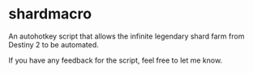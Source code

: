 # shardmacro
An autohotkey script that allows the infinite legendary shard farm from Destiny 2 to be automated.

If you have any feedback for the script, feel free to let me know.

